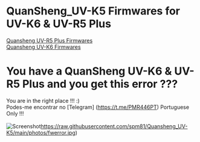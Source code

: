 # QuanSheng_UV-K5 Firmwares for UV-K6 & UV-R5 Plus

[Quansheng UV-R5 Plus Firmwares](https://github.com/spm81/Quansheng_UV-K5/tree/main/Firmware/UV-5R%20Plus)<br>
[Quansheng UV-K6 Firmwares](https://github.com/spm81/Quansheng_UV-K5/tree/main/Firmware/UV-K6)


# You have a QuanSheng UV-K6 & UV-R5 Plus and you get this error ???
You are in the right place !!! :) <br>
Podes-me encontrar no [Telegram] (https://t.me/PMR446PT) Portuguese Only !!!<br><br>
![Screenshot](https://raw.githubusercontent.com/spm81/Quansheng_UV-K5/main/photos/fwerror.jpg)https://raw.githubusercontent.com/spm81/Quansheng_UV-K5/main/photos/fwerror.jpg)


